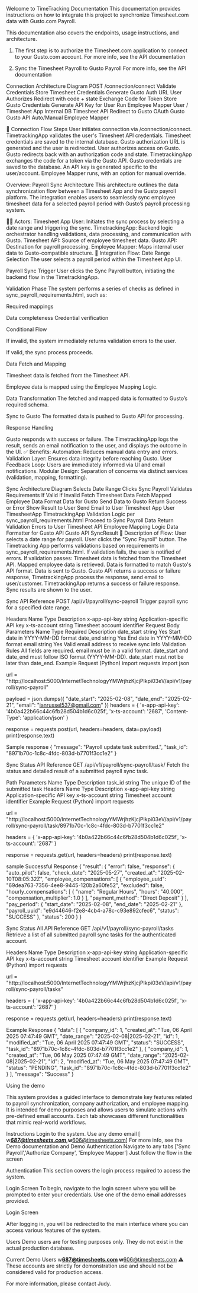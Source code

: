 Welcome to TimeTracking Documentation
This documentation provides instructions on how to integrate this project to synchronize Timesheet.com data with Gusto.com Payroll.

This documentation also covers the endpoints, usage instructions, and architecture.

1. The first step is to authorize the Timesheet.com application to connect to your Gusto.com account. For more info, see the API documentation

2. Sync the Timesheet Payroll to Gusto Payroll For more info, see the API documentation

Connection Architecture Diagram
POST /connection/connect
Validate Credentials
Store Timesheet Credentials
Generate Gusto Auth URL
User Authorizes
Redirect with code + state
Exchange Code for Token
Store Gusto Credentials
Generate API Key for User
Run Employee Mapper
User / Timesheet App
Internal DB
Timesheet API
Redirect to Gusto OAuth
Gusto
Gusto API
Auto/Manual Employee Mapper

🔄 Connection Flow Steps
User initiates connection via /connection/connect.
TimetrackingApp validates the user's Timesheet API credentials.
Timesheet credentials are saved to the internal database.
Gusto authorization URL is generated and the user is redirected.
User authorizes access on Gusto.
Gusto redirects back with an authorization code and state.
TimetrackingApp exchanges the code for a token via the Gusto API.
Gusto credentials are saved to the database.
An API key is generated specific to the user/account.
Employee Mapper runs, with an option for manual override.


Overview: Payroll Sync Architecture
This architecture outlines the data synchronization flow between a Timesheet App and the Gusto payroll platform. The integration enables users to seamlessly sync employee timesheet data for a selected payroll period with Gusto’s payroll processing system.

🧑‍💼 Actors:
Timesheet App User: Initiates the sync process by selecting a date range and triggering the sync.
TimetrackingApp: Backend logic orchestrator handling validations, data processing, and communication with Gusto.
Timesheet API: Source of employee timesheet data.
Gusto API: Destination for payroll processing.
Employee Mapper: Maps internal user data to Gusto-compatible structure.
🔗 Integration Flow:
Date Range Selection The user selects a payroll period within the Timesheet App UI.

Payroll Sync Trigger User clicks the Sync Payroll button, initiating the backend flow in the TimetrackingApp.

Validation Phase The system performs a series of checks as defined in sync_payroll_requirements.html, such as:

Required mappings

Data completeness
Credential verification

Conditional Flow

If invalid, the system immediately returns validation errors to the user.

If valid, the sync process proceeds.

Data Fetch and Mapping

Timesheet data is fetched from the Timesheet API.

Employee data is mapped using the Employee Mapping Logic.

Data Transformation The fetched and mapped data is formatted to Gusto’s required schema.

Sync to Gusto The formatted data is pushed to Gusto API for processing.

Response Handling

Gusto responds with success or failure.
The TimetrackingApp logs the result, sends an email notification to the user, and displays the outcome in the UI.
✅ Benefits:
Automation: Reduces manual data entry and errors.
Validation Layer: Ensures data integrity before reaching Gusto.
User Feedback Loop: Users are immediately informed via UI and email notifications.
Modular Design: Separation of concerns via distinct services (validation, mapping, formatting).

Sync Architecture Diagram
Selects Date Range
Clicks Sync Payroll
Validates Requirements
If Valid
If Invalid
Fetch Timesheet Data
Fetch Mapped Employee Data
Format Data for Gusto
Send Data to Gusto
Return Success or Error
Show Result to User
Send Email to User
Timesheet App User
TimesheetApp
TimetrackingApp
Validation Logic per sync_payroll_requirements.html
Proceed to Sync Payroll Data
Return Validation Errors to User
Timesheet API
Employee Mapping Logic
Data Formatter for Gusto API
Gusto API
SyncResult
🔄 Description of Flow:
User selects a date range for payroll.
User clicks the "Sync Payroll" button.
The Timetracking App performs validations based on requirements in sync_payroll_requirements.html.
If validation fails, the user is notified of errors.
If validation passes:
Timesheet data is fetched from the Timesheet API.
Mapped employee data is retrieved.
Data is formatted to match Gusto's API format.
Data is sent to Gusto.
Gusto API returns a success or failure response, TimetrackingApp process the response, send email to user/customer.
TimetrackingApp returns a success or failure response.
Sync results are shown to the user.

Sync API Reference
POST /api/v1/payroll/sync-payroll
Trigger payroll sync for a specified date range.

Headers
Name	Type	Description
x-app-api-key	string	Application-specific API key
x-ts-account	string	Timesheet account identifier
Request Body Parameters
Name	Type	Required	Description
date_start	string	Yes	Start date in YYYY-MM-DD format
date_end	string	Yes	End date in YYYY-MM-DD format
email	string	Yes	Valid email address to receive sync info
Validation Rules
All fields are required.
email must be in a valid format.
date_start and date_end must follow ISO format (YYYY-MM-DD).
date_start must not be later than date_end.
Example Request (Python)
import requests
import json

url = "http://localhost:5000/InternetTechnologyYMWrjhzKjcjPIkpi03eV/api/v1/payroll/sync-payroll"

payload = json.dumps({
  "date_start": "2025-02-08",
  "date_end": "2025-02-21",
  "email": "ianrussel537@gmail.com"
})
headers = {
  'x-app-api-key': '4b0a422b66c44c6fb28d504b1d6c025f',
  'x-ts-account': '2687',
  'Content-Type': 'application/json'
}

response = requests.post(url, headers=headers, data=payload)
print(response.text)

Sample response
{
  "message": "Payroll update task submitted.",
  "task_id": "8971b70c-1c8c-4fdc-803d-b7701f3cc1e2"
}

Sync Status API Reference
GET /api/v1/payroll/sync-payroll/task/
Fetch the status and detailed result of a submitted payroll sync task.

Path Parameters
Name	Type	Description
task_id	string	The unique ID of the submitted task
Headers
Name	Type	Description
x-app-api-key	string	Application-specific API key
x-ts-account	string	Timesheet account identifier
Example Request (Python)
import requests

url = "http://localhost:5000/InternetTechnologyYMWrjhzKjcjPIkpi03eV/api/v1/payroll/sync-payroll/task/8971b70c-1c8c-4fdc-803d-b7701f3cc1e2"

headers = {
  'x-app-api-key': '4b0a422b66c44c6fb28d504b1d6c025f',
  'x-ts-account': '2687'
}

response = requests.get(url, headers=headers)
print(response.text)

sample Successful Response
{
  "result": {
    "error": false,
    "response": {
      "auto_pilot": false,
      "check_date": "2025-05-27",
      "created_at": "2025-02-10T08:05:32Z",
      "employee_compensations": [
        {
          "employee_uuid": "69dea763-7356-4ee8-9445-120b2a60fe52",
          "excluded": false,
          "hourly_compensations": [
            {
              "name": "Regular Hours",
              "hours": "40.000",
              "compensation_multiplier": 1.0
            }
          ],
          "payment_method": "Direct Deposit"
        }
      ],
      "pay_period": {
        "start_date": "2025-02-08",
        "end_date": "2025-02-21"
      },
      "payroll_uuid": "e9d44646-f2e8-4cb4-a78c-c93e892cfec6",
      "status": "SUCCESS"
    },
    "status": 200
  }
}

Sync Status All API Reference
GET /api/v1/payroll/sync-payroll/tasks
Retrieve a list of all submitted payroll sync tasks for the authenticated account.

Headers
Name	Type	Description
x-app-api-key	string	Application-specific API key
x-ts-account	string	Timesheet account identifier
Example Request (Python)
import requests

url = "http://localhost:5000/InternetTechnologyYMWrjhzKjcjPIkpi03eV/api/v1/payroll/sync-payroll/tasks"

headers = {
  'x-app-api-key': '4b0a422b66c44c6fb28d504b1d6c025f',
  'x-ts-account': '2687'
}

response = requests.get(url, headers=headers)
print(response.text)

Example Response
{
  "data": [
    {
      "company_id": 1,
      "created_at": "Tue, 06 April 2025 07:47:49 GMT",
      "date_range": "2025-02-08|2025-02-21",
      "id": 1,
      "modified_at": "Tue, 06 April 2025 07:47:49 GMT",
      "status": "SUCCESS",
      "task_id": "8971b70c-1c8c-4fdc-803d-b7701f3cc1e2"
    },
    {
      "company_id": 1,
      "created_at": "Tue, 06 May 2025 07:47:49 GMT",
      "date_range": "2025-02-08|2025-02-21",
      "id": 2,
      "modified_at": "Tue, 06 May 2025 07:47:49 GMT",
      "status": "PENDING",
      "task_id": "8971b70c-1c8c-4fdc-803d-b7701f3cc1e2"
    }
  ],
  "message": "Success"
}

Using the demo

This system provides a guided interface to demonstrate key features related to payroll synchronization, company authorization, and employee mapping. It is intended for demo purposes and allows users to simulate actions with pre-defined email accounts. Each tab showcases different functionalities that mimic real-world workflows.

Instructions
Login to the system.
Use any demo email [ w***687@timesheets.com*,w**606@timesheets.com] For more info, see the Demo documentation and Demo Authentication
Navigate to any tabs ['Sync Payroll','Authorize Company', 'Employee Mapper']
Just follow the flow in the screen

Authentication
This section covers the login process required to access the system.

Login Screen
To begin, navigate to the login screen where you will be prompted to enter your credentials. Use one of the demo email addresses provided.

Login Screen

After logging in, you will be redirected to the main interface where you can access various features of the system.


Users
Demo users are for testing purposes only. They do not exist in the actual production database.

Current Demo Users
w****687@timesheets.com
w****606@timesheets.com
⚠️ These accounts are strictly for demonstration use and should not be considered valid for production access.

For more information, please contact Judy.